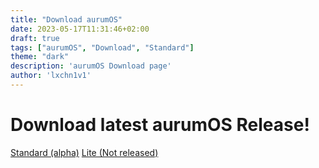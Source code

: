 ```yaml
---
title: "Download aurumOS"
date: 2023-05-17T11:31:46+02:00
draft: true
tags: ["aurumOS", "Download", "Standard"]
theme: "dark"
description: 'aurumOS Download page'
author: 'lxchn1v1'
---
```


# Download latest aurumOS Release!

[Standard (alpha)](/standard)
[Lite (Not released)]()
